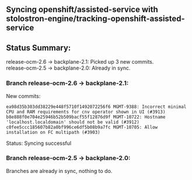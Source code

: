## Syncing openshift/assisted-service with stolostron-engine/tracking-openshift-assisted-service

## Status Summary:

release-ocm-2.6 -> backplane-2.1: Picked up 3 new commits.  
release-ocm-2.5 -> backplane-2.0: Already in sync.  

### Branch release-ocm-2.6 -> backplane-2.1:

New commits:

```
ea98d35b303dd38229e448f5710f1492072256f6 MGMT-9388: Incorrect minimal CPU and RAM requirements for cnv operator shown in UI (#3913)
b8e888f0e704e25946b52b509bacf55f12876d9f MGMT-10722: Hostname 'localhost.localdomain' should not be valid (#3912)
c0fee5ccc185607b82a0bf996ce6df5b08b9a7fc MGMT-10705: Allow installation on FC multipath (#3903)
```

Status: Syncing successful

### Branch release-ocm-2.5 -> backplane-2.0:

Branches are already in sync, nothing to do.

